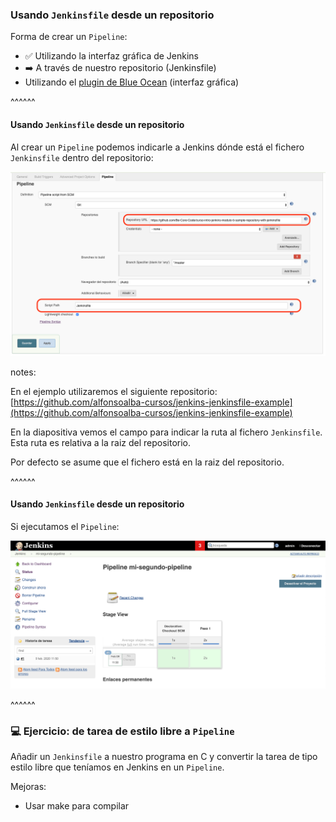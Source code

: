 ### Usando `Jenkinsfile` desde un repositorio

Forma de crear un `Pipeline`:

* ✅ Utilizando la interfaz gráfica de Jenkins
* ➡️ A través de nuestro repositorio (Jenkinsfile)
* Utilizando el [plugin de Blue Ocean](https://jenkins.io/doc/book/pipeline/getting-started/#through-blue-ocean) (interfaz gráfica)
 
^^^^^^

#### Usando `Jenkinsfile` desde un repositorio

Al crear un `Pipeline` podemos indicarle a Jenkins dónde está el fichero `Jenkinsfile` dentro del
repositorio:

<img src="/slides/images/es/0060//jenkinsfile_create_pipeline_from_scm.png" alt="jenkinsfile_create_pipeline_from_scm" class="r-stretch">

notes:

En el ejemplo utilizaremos el siguiente repositorio: 
[https://github.com/alfonsoalba-cursos/jenkins-jenkinsfile-example](https://github.com/alfonsoalba-cursos/jenkins-jenkinsfile-example)

En la diapositiva vemos el campo para indicar la ruta al fichero `Jenkinsfile`. Esta
ruta es relativa a la raiz del repositorio.

Por defecto se asume que el fichero está en la raiz del repositorio.

^^^^^^

#### Usando `Jenkinsfile` desde un repositorio

Si ejecutamos el `Pipeline`:

<img src="/slides/images/es/0060//jenkinsfile_create_pipeline_from_scm_results.png" alt="jenkinsfile_create_pipeline_from_scm" class="r-stretch">

^^^^^^

### 💻️ Ejercicio: de tarea de estilo libre a `Pipeline`

Añadir un `Jenkinsfile` a nuestro programa en C y convertir la tarea de tipo estilo libre
que teníamos en Jenkins en un `Pipeline`.

Mejoras: 
* Usar make para compilar